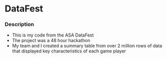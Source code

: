 # DataFest
### Description 
 - This is my code from the ASA DataFest 
 - The project was a 48 hour hackathon 
 - My team and I created a summary table from over 2 million rows of data that displayed key characteristics of each game player
 

